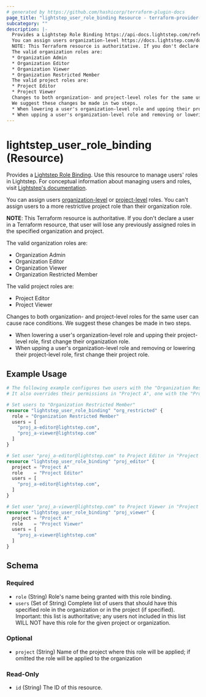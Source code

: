 ```yaml
---
# generated by https://github.com/hashicorp/terraform-plugin-docs
page_title: "lightstep_user_role_binding Resource - terraform-provider-lightstep"
subcategory: ""
description: |-
  Provides a Lightstep Role Binding https://api-docs.lightstep.com/reference/RoleBinding. Use this resource to manage users' roles in Lightstep. For conceptual information about managing users and roles, visit Lightstep's documentation https://docs.lightstep.com/docs/create-lightstep-users.
  You can assign users organization-level https://docs.lightstep.com/docs/roles-and-permissions#organization-roles or project-level https://docs.lightstep.com/docs/roles-and-permissions#project-roles roles. You can't assign users to a more restrictive project role than their organization role.
  NOTE: This Terraform resource is authoritative. If you don't declare a user in a Terraform resource, that user will lose any previously assigned roles in the specified organization and project.
  The valid organization roles are:
  * Organization Admin
  * Organization Editor
  * Organization Viewer
  * Organization Restricted Member
  The valid project roles are:
  * Project Editor
  * Project Viewer
  Changes to both organization- and project-level roles for the same user can cause race conditions.
  We suggest these changes be made in two steps.
  * When lowering a user's organization-level role and upping their project-level role, first change their organization role.
  * When upping a user's organization-level role and removing or lowering their project-level role, first change their project role.
---
```


# lightstep_user_role_binding (Resource)

Provides a [Lightstep Role Binding](https://api-docs.lightstep.com/reference/RoleBinding). Use this resource to manage users' roles in Lightstep. For conceptual information about managing users and roles, visit [Lightstep's documentation](https://docs.lightstep.com/docs/create-lightstep-users).

You can assign users [organization-level](https://docs.lightstep.com/docs/roles-and-permissions#organization-roles) or [project-level](https://docs.lightstep.com/docs/roles-and-permissions#project-roles) roles. You can't assign users to a more restrictive project role than their organization role.

**NOTE**: This Terraform resource is authoritative. If you don't declare a user in a Terraform resource, that user will lose any previously assigned roles in the specified organization and project. 

The valid organization roles are:
* Organization Admin
* Organization Editor
* Organization Viewer
* Organization Restricted Member


The valid project roles are:
* Project Editor
* Project Viewer


Changes to both organization- and project-level roles for the same user can cause race conditions. 
We suggest these changes be made in two steps. 
* When lowering a user's organization-level role and upping their project-level role, first change their organization role.
* When upping a user's organization-level role and removing or lowering their project-level role, first change their project role.

## Example Usage

```terraform
# The following example configures two users with the "Organization Restricted Member" role.
# It also overrides their permissions in "Project A", one with the "Project Editor" role and the other with the "Project Viewer" role.

# Set users to "Organization Restricted Member"
resource "lightstep_user_role_binding" "org_restricted" {
  role = "Organization Restricted Member"
  users = [
    "proj_a-editor@lightstep.com",
    "proj_a-viewer@lightstep.com"
  ]
}

# Set user "proj_a-editor@lightstep.com" to Project Editor in "Project A"
resource "lightstep_user_role_binding" "proj_editor" {
  project = "Project A"
  role    = "Project Editor"
  users = [
    "proj_a-editor@lightstep.com",
  ]
}

# Set user "proj_a-viewer@lightstep.com" to Project Viewer in "Project A"
resource "lightstep_user_role_binding" "proj_viewer" {
  project = "Project A"
  role    = "Project Viewer"
  users = [
    "proj_a-viewer@lightstep.com"
  ]
}
```

<!-- schema generated by tfplugindocs -->
## Schema

### Required

- `role` (String) Role's name being granted with this role binding.
- `users` (Set of String) Complete list of users that should have this specified role in the organization or in the project (if specified). Important: this list is authoritative; any users not included in this list WILL NOT have this role for the given project or organization.

### Optional

- `project` (String) Name of the project where this role will be applied; if omitted the role will be applied to the organization

### Read-Only

- `id` (String) The ID of this resource.

